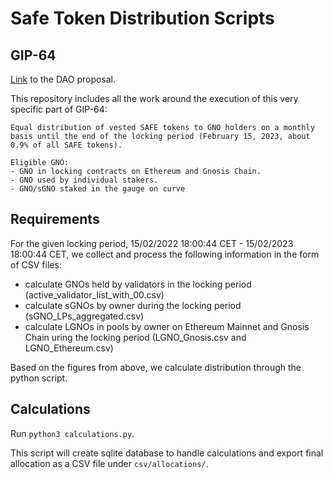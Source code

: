 # Safe Token Distribution Scripts

## GIP-64

[Link](https://forum.gnosis.io/t/gip-64-should-gnosisdao-distribute-safe-tokens-to-incentivize-decentralizing-gnosis-chain/5896) to the DAO proposal.

This repository includes all the work around the execution of this very specific part of GIP-64:

```
Equal distribution of vested SAFE tokens to GNO holders on a monthly basis until the end of the locking period (February 15, 2023, about 0.9% of all SAFE tokens).

Eligible GNO:
- GNO in locking contracts on Ethereum and Gnosis Chain.
- GNO used by individual stakers.
- GNO/sGNO staked in the gauge on curve 
```

## Requirements

For the given locking period, 15/02/2022 18:00:44 CET - 15/02/2023 18:00:44 CET,
we collect and process the following information in the form of CSV files:

- calculate GNOs held by validators in the locking period (active_validator_list_with_00.csv)
- calculate sGNOs by owner during the locking period (sGNO_LPs_aggregated.csv)
- calculate LGNOs in pools by owner on Ethereum Mainnet and Gnosis Chain uring the locking period (LGNO_Gnosis.csv and LGNO_Ethereum.csv)

Based on the figures from above, we calculate distribution through the python script.


## Calculations

Run `python3 calculations.py`.

This script will create sqlite database to handle calculations and export final allocation as a CSV file under `csv/allocations/`.